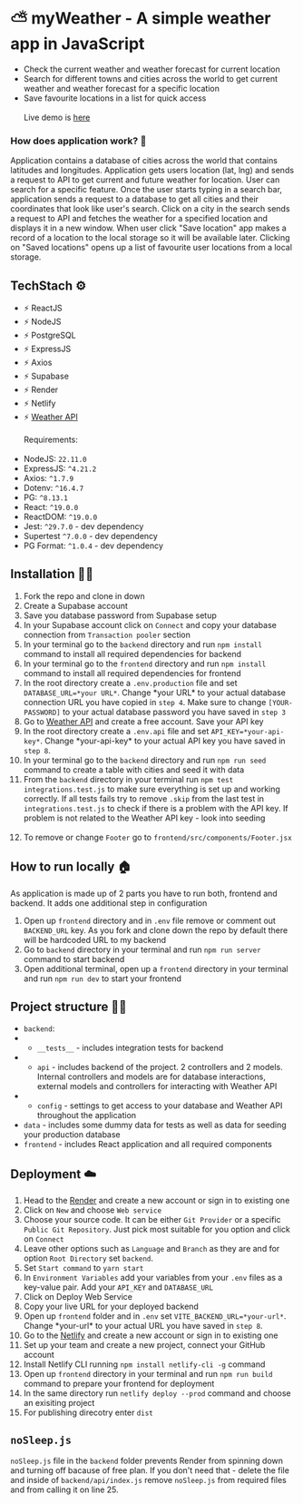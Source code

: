 # ⛅️ myWeather - A simple weather app in JavaScript
- Check the current weather and weather forecast for current location
- Search for different towns and cities across the world to get current weather and weather forecast for a specific location
- Save favourite locations in a list for quick access <br><br>
Live demo is [here](https://my-weather-by-max-kly.netlify.app/)

### How does application work? 🔧
Application contains a database of cities across the world that contains latitudes and longitudes. Application gets users location (lat, lng) and sends a request to API to get current and future weather for location. User can search for a specific feature. Once the user starts typing in a search bar, application sends a request to a database to get all cities and their coordinates that look like user's search. Click on a city in the search sends a request to API and fetches the weather for a specified location and displays it in a new window. When user click "Save location" app makes a record of a location to the local storage so it will be available later. Clicking on "Saved locations" opens up a list of favourite user locations from a local storage.<br>

## TechStach ⚙️
- ⚡ ReactJS
- ⚡ NodeJS
- ⚡ PostgreSQL
- ⚡ ExpressJS
- ⚡ Axios
- ⚡ Supabase
- ⚡ Render
- ⚡ Netlify
- ⚡ [Weather API](https://www.weatherapi.com) <br><br>
Requirements:<br><br>
- NodeJS: `22.11.0`
- ExpressJS: `^4.21.2`
- Axios: `^1.7.9`
- Dotenv: `^16.4.7`
- PG: `^8.13.1`
- React: `^19.0.0`
- ReactDOM: `^19.0.0`
- Jest: `^29.7.0` - dev dependency
- Supertest `^7.0.0` - dev dependency
- PG Format: `^1.0.4` - dev dependency

## Installation 👨‍💻
1. Fork the repo and clone in down
2. Create a Supabase account
3. Save you database password from Supabase setup
4. In your Supabase account click on `Connect` and copy your database connection from `Transaction pooler` section
5. In your terminal go to the `backend` directory and run `npm install` command to install all required dependencies for backend
6. In your terminal go to the `frontend` directory and run `npm install` command to install all required dependencies for frontend
7. In the root directory create a `.env.production` file and set `DATABASE_URL=*your URL*`. Change \*your URL\* to your actual database connection URL you have copied in `step 4`. Make sure to change `[YOUR-PASSWORD]` to your actual database password you have saved in `step 3`
8. Go to [Weather API](https://www.weatherapi.com) and create a free account. Save your API key
9. In the root directory create a `.env.api` file and set `API_KEY=*your-api-key*`. Change \*your-api-key\* to your actual API key you have saved in `step 8`.
10. In your terminal go to the `backend` directory and run `npm run seed` command to create a table with cities and seed it with data
11. From the `backend` directory in your terminal run `npm test integrations.test.js` to make sure everything is set up and working correctly. If all tests fails try to remove `.skip` from the last test in `integrations.test.js` to check if there is a problem with the API key. If problem is not related to the Weather API key - look into seeding<br><br>
12. To remove or change `Footer` go to `frontend/src/components/Footer.jsx`

## How to run locally 🏠
As application is made up of 2 parts you have to run both, frontend and backend. It adds one additional step in configuration
1. Open up `frontend` directory and in `.env` file remove or comment out `BACKEND_URL` key. As you fork and clone down the repo by default there will be hardcoded URL to my backend
2. Go to `backend` directory in your terminal and run `npm run server` command to start backend
3. Open additional terminal, open up a `frontend` directory in your terminal and run `npm run dev` to start your frontend

## Project structure 👨‍💻
- `backend`:
- - `__tests__` - includes integration tests for backend
- - `api` - includes backend of the project. 2 controllers and 2 models. Internal controllers and models are for database interactions, external models and controllers for interacting with Weather API
- - `config` - settings to get access to your database and Weather API throughout the application
- `data` - includes some dummy data for tests as well as data for seeding your production database
- `frontend` - includes React application and all required components

## Deployment ☁️
1. Head to the [Render](https://render.com) and create a new account or sign in to existing one
2. Click on `New` and choose `Web service`
3. Choose your source code. It can be either `Git Provider` or a specific `Public Git Repository`. Just pick most suitable for you option and click on `Connect`
4. Leave other options such as `Language` and `Branch` as they are and for option `Root Directory` set `backend`.
5. Set `Start command` to `yarn start`
6. In `Environment Variables` add your variables from your `.env` files as a key-value pair. Add your `API_KEY` and `DATABASE_URL`
7. Click on Deploy Web Service
8. Copy your live URL for your deployed backend
9. Open up `frontend` folder and in `.env` set `VITE_BACKEND_URL=*your-url*`. Change \*your-url\* to your actual URL you have saved in `step 8`.
10. Go to the [Netlify](https://www.netlify.com) and create a new account or sign in to existing one
11. Set up your team and create a new project, connect your GitHub account
12. Install Netlify CLI running `npm install netlify-cli -g` command
13. Open up `frontend` directory in your terminal and run `npm run build` command to prepare your frontend for deployment
14. In the same directory run `netlify deploy --prod` command and choose an exisiting project
15. For publishing direcotry enter `dist`

## `noSleep.js`
`noSleep.js` file in the `backend` folder prevents Render from spinning down and turning off bacause of free plan. If you don't need that - delete the file and inside of `backend/api/index.js` remove `noSleep.js` from required files and from calling it on line 25.